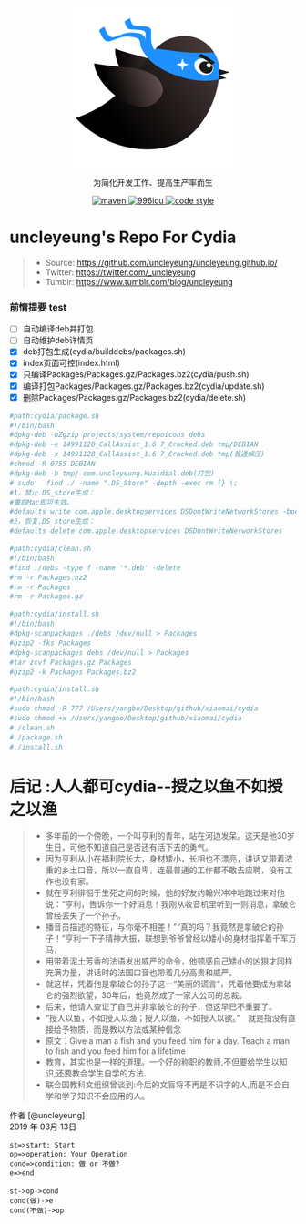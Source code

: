 <p align="center">
  <a href="https://github.com/baomidou/mybatis-plus">
   <img alt="Mybatis-Plus-Logo" src="https://raw.githubusercontent.com/baomidou/logo/master/mybatis-plus-logo-new-mini.png">
  </a>
</p>

<p align="center">
  为简化开发工作、提高生产率而生
</p>

<p align="center">
  <a href="https://search.maven.org/#search%7Cga%7C1%7Cg%3A%22com.baomidou%22%20AND%20a%3A%22mybatis-plus%22">
    <img alt="maven" src="https://img.shields.io/maven-central/v/com.baomidou/mybatis-plus.svg?style=flat-square">
  </a>

  <a href="https://github.com/996icu/996.ICU/blob/master/LICENSE">
    <img alt="996icu" src="https://img.shields.io/badge/license-NPL%20(The%20996%20Prohibited%20License)-blue.svg">
  </a>

  <a href="https://www.apache.org/licenses/LICENSE-2.0">
    <img alt="code style" src="https://img.shields.io/badge/license-Apache%202-4EB1BA.svg?style=flat-square">
  </a>
</p>

# uncleyeung's Repo For Cydia
> * Source: https://github.com/uncleyeung/uncleyeung.github.io/
> * Twitter: https://twitter.com/_uncleyeung
> * Tumblr: https://www.tumblr.com/blog/uncleyeung

### 前情提要 test
- [ ] 自动编译deb并打包
- [ ] 自动维护deb详情页
- [x] deb打包生成(cydia/builddebs/packages.sh)
- [x] index页面可控(index.html)
- [x] 只编译Packages/Packages.gz/Packages.bz2(cydia/push.sh)
- [x] 编译打包Packages/Packages.gz/Packages.bz2(cydia/update.sh)
- [x] 删除Packages/Packages.gz/Packages.bz2(cydia/delete.sh)

```python
#path:cydia/package.sh
#!/bin/bash
#dpkg-deb -bZgzip projects/system/repoicons debs
#dpkg-deb -e 14991128_CallAssist_1.6.7_Cracked.deb tmp/DEBIAN
#dpkg-deb -x 14991128_CallAssist_1.6.7_Cracked.deb tmp(普通解压)
#chmod -R 0755 DEBIAN
#dpkg-deb -b tmp/ com.uncleyeung.kuaidial.deb(打包)
# sudo   find ./ -name ".DS_Store" -depth -exec rm {} \;
#1，禁止.DS_store生成：
#重启Mac即可生效。
#defaults write com.apple.desktopservices DSDontWriteNetworkStores -bool TRUE
#2，恢复.DS_store生成：
#defaults delete com.apple.desktopservices DSDontWriteNetworkStores
```

```python
#path:cydia/clean.sh
#!/bin/bash
#find ./debs -type f -name '*.deb' -delete
#rm -r Packages.bz2
#rm -r Packages
#rm -r Packages.gz
```

```python
#path:cydia/install.sh
#!/bin/bash
#dpkg-scanpackages ./debs /dev/null > Packages
#bzip2 -fks Packages
#dpkg-scanpackages debs /dev/null > Packages
#tar zcvf Packages.gz Packages
#bzip2 -k Packages Packages.bz2
```

```python
#path:cydia/install.sh
#!/bin/bash
#sudo chmod -R 777 /Users/yangbo/Desktop/github/xiaomai/cydia
#sudo chmod +x /Users/yangbo/Desktop/github/xiaomai/cydia
#./clean.sh
#./package.sh
#./install.sh
```

# 后记 :人人都可cydia--授之以鱼不如授之以渔



> * 多年前的一个傍晚，一个叫亨利的青年，站在河边发呆。这天是他30岁生日，可他不知道自己是否还有活下去的勇气。
> * 因为亨利从小在福利院长大，身材矮小，长相也不漂亮，讲话又带着浓重的乡土口音，所以一直自卑，连最普通的工作都不敢去应聘，没有工作也没有家。
> * 就在亨利徘徊于生死之间的时候，他的好友约翰兴冲冲地跑过来对他说：“亨利，告诉你一个好消息！我刚从收音机里听到一则消息，拿破仑曾经丢失了一个孙子。
> * 播音员描述的特征，与你毫不相差！”“真的吗？我竟然是拿破仑的孙子！“亨利一下子精神大振，联想到爷爷曾经以矮小的身材指挥着千军万马，
> * 用带着泥土芳香的法语发出威严的命令，他顿感自己矮小的凶狠才同样充满力量，讲话时的法国口音也带着几分高贵和威严。 
> * 就这样，凭着他是拿破仑的孙子这一“美丽的谎言”，凭着他要成为拿破仑的强烈欲望，30年后，他竟然成了一家大公司的总裁。
> * 后来，他请人查证了自己并非拿破仑的孙子，但这早已不重要了。
> * “授人以鱼，不如授人以渔；授人以渔，不如授人以欲。”　就是指没有直接给予物质，而是教以方法或某种信念
> * 原文：Give a man a fish and you feed him for a day. Teach a man to fish and you feed him for a lifetime
> * 教育，其实也是一样的道理。一个好的称职的教师,不但要给学生以知识,还要教会学生自学的方法.
> * 联合国教科文组织曾谈到:今后的文盲将不再是不识字的人,而是不会自学和学了知识不会应用的人。

作者 [@uncleyeung]
<br>2019 年 03月 13日    

```flow
st=>start: Start
op=>operation: Your Operation
cond=>condition: 做 or 不做?
e=>end

st->op->cond
cond(做)->e
cond(不做)->op
```

